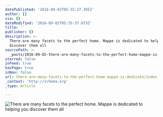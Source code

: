 ```yaml
---
datePublished: '2016-09-02T05:35:37.365Z'
author: []
via: {}
dateModified: '2016-09-02T05:35:37.073Z'
title: ''
publisher: {}
description: >-
  There are many facets to the perfect home. Mappe is dedicated to helping you
  discover them all 
sourcePath: >-
  _posts/2016-09-02-there-are-many-facets-to-the-perfect-home-mappe-is-dedicate.md
starred: false
inFeed: true
hasPage: true
inNav: false
url: there-are-many-facets-to-the-perfect-home-mappe-is-dedicate/index.html
_context: 'http://schema.org'
_type: Article

---
```

![There are many facets to the perfect home. Mappe is dedicated to helping you discover them all ](https://the-grid-user-content.s3-us-west-2.amazonaws.com/1119aa87-2282-4932-a842-a7718ff9e61e.jpg)